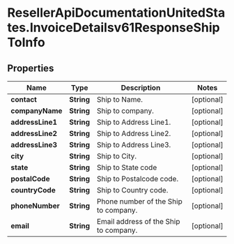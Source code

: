 # ResellerApiDocumentationUnitedStates.InvoiceDetailsv61ResponseShipToInfo

## Properties

Name | Type | Description | Notes
------------ | ------------- | ------------- | -------------
**contact** | **String** | Ship to Name. | [optional] 
**companyName** | **String** | Ship to company. | [optional] 
**addressLine1** | **String** | Ship to Address Line1. | [optional] 
**addressLine2** | **String** | Ship to Address Line2. | [optional] 
**addressLine3** | **String** | Ship to Address Line3. | [optional] 
**city** | **String** | Ship to City. | [optional] 
**state** | **String** | Ship to State code | [optional] 
**postalCode** | **String** | Ship to Postalcode code. | [optional] 
**countryCode** | **String** | Ship to Country code. | [optional] 
**phoneNumber** | **String** | Phone number of the Ship to company. | [optional] 
**email** | **String** | Email address of the Ship to company. | [optional] 


